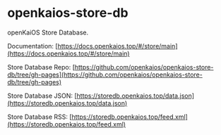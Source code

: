 # openkaios-store-db
openKaiOS Store Database.

Documentation: [https://docs.openkaios.top/#/store/main](https://docs.openkaios.top/#/store/main)

Store Database Repo: [https://github.com/openkaios/openkaios-store-db/tree/gh-pages](https://github.com/openkaios/openkaios-store-db/tree/gh-pages)

Store Database JSON: [https://storedb.openkaios.top/data.json](https://storedb.openkaios.top/data.json)

Store Database RSS: [https://storedb.openkaios.top/feed.xml](https://storedb.openkaios.top/feed.xml)
